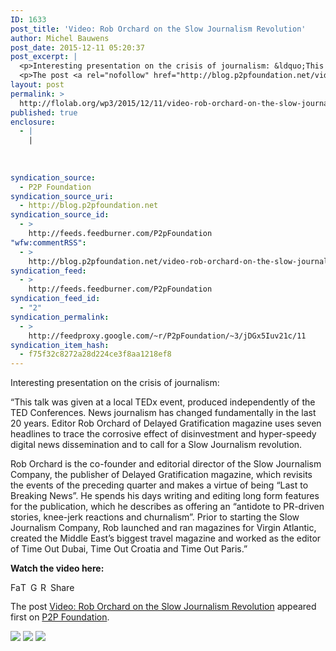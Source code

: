 ```yaml
---
ID: 1633
post_title: 'Video: Rob Orchard on the Slow Journalism Revolution'
author: Michel Bauwens
post_date: 2015-12-11 05:20:37
post_excerpt: |
  <p>Interesting presentation on the crisis of journalism: &ldquo;This talk was given at a local TEDx event, produced independently of the TED Conferences. News journalism has changed fundamentally in the last 20 years. Editor Rob Orchard of Delayed Gratification magazine uses seven headlines to trace the corrosive effect of disinvestment and hyper-speedy digital news dissemination and [&hellip;]</p>
  <p>The post <a rel="nofollow" href="http://blog.p2pfoundation.net/video-rob-orchard-on-the-slow-journalism-revolution/2015/12/11">Video: Rob Orchard on the Slow Journalism Revolution</a> appeared first on <a rel="nofollow" href="http://blog.p2pfoundation.net/">P2P Foundation</a>.</p>
layout: post
permalink: >
  http://flolab.org/wp3/2015/12/11/video-rob-orchard-on-the-slow-journalism-revolution/
published: true
enclosure:
  - |
    |
        
        
        
syndication_source:
  - P2P Foundation
syndication_source_uri:
  - http://blog.p2pfoundation.net
syndication_source_id:
  - >
    http://feeds.feedburner.com/P2pFoundation
"wfw:commentRSS":
  - >
    http://blog.p2pfoundation.net/video-rob-orchard-on-the-slow-journalism-revolution/2015/12/11/feed
syndication_feed:
  - >
    http://feeds.feedburner.com/P2pFoundation
syndication_feed_id:
  - "2"
syndication_permalink:
  - >
    http://feedproxy.google.com/~r/P2pFoundation/~3/jDGx5Iuv21c/11
syndication_item_hash:
  - f75f32c8272a28d224ce3f8aa1218ef8
---
```

Interesting presentation on the crisis of journalism:

“This talk was given at a local TEDx event, produced independently of the TED Conferences. News journalism has changed fundamentally in the last 20 years. Editor Rob Orchard of Delayed Gratification magazine uses seven headlines to trace the corrosive effect of disinvestment and hyper-speedy digital news dissemination and to call for a Slow Journalism revolution.

Rob Orchard is the co-founder and editorial director of the Slow Journalism Company, the publisher of Delayed Gratification magazine, which revisits the events of the preceding quarter and makes a virtue of being “Last to Breaking News”. He spends his days writing and editing long form features for the publication, which he describes as offering an “antidote to PR-driven stories, knee-jerk reactions and churnalism”. Prior to starting the Slow Journalism Company, Rob launched and ran magazines for Virgin Atlantic, created the Middle East’s biggest travel magazine and worked as the editor of Time Out Dubai, Time Out Croatia and Time Out Paris.”

**Watch the video here:**



<a class="a2a_button_facebook" href="http://www.addtoany.com/add_to/facebook?linkurl=http%3A%2F%2Fblog.p2pfoundation.net%2Fvideo-rob-orchard-on-the-slow-journalism-revolution%2F2015%2F12%2F11&linkname=Video%3A%20Rob%20Orchard%20on%20the%20Slow%20Journalism%20Revolution" title="Facebook" rel="nofollow"><img src="http://blog.p2pfoundation.net/wp-content/plugins/add-to-any/icons/facebook.png" width="16" height="16" alt="Facebook" /></a><a class="a2a_button_twitter" href="http://www.addtoany.com/add_to/twitter?linkurl=http%3A%2F%2Fblog.p2pfoundation.net%2Fvideo-rob-orchard-on-the-slow-journalism-revolution%2F2015%2F12%2F11&linkname=Video%3A%20Rob%20Orchard%20on%20the%20Slow%20Journalism%20Revolution" title="Twitter" rel="nofollow"><img src="http://blog.p2pfoundation.net/wp-content/plugins/add-to-any/icons/twitter.png" width="16" height="16" alt="Twitter" /></a><a class="a2a_button_google_plus" href="http://www.addtoany.com/add_to/google_plus?linkurl=http%3A%2F%2Fblog.p2pfoundation.net%2Fvideo-rob-orchard-on-the-slow-journalism-revolution%2F2015%2F12%2F11&linkname=Video%3A%20Rob%20Orchard%20on%20the%20Slow%20Journalism%20Revolution" title="Google+" rel="nofollow"><img src="http://blog.p2pfoundation.net/wp-content/plugins/add-to-any/icons/google_plus.png" width="16" height="16" alt="Google+" /></a><a class="a2a_button_reddit" href="http://www.addtoany.com/add_to/reddit?linkurl=http%3A%2F%2Fblog.p2pfoundation.net%2Fvideo-rob-orchard-on-the-slow-journalism-revolution%2F2015%2F12%2F11&linkname=Video%3A%20Rob%20Orchard%20on%20the%20Slow%20Journalism%20Revolution" title="Reddit" rel="nofollow"><img src="http://blog.p2pfoundation.net/wp-content/plugins/add-to-any/icons/reddit.png" width="16" height="16" alt="Reddit" /></a><a class="a2a_dd a2a_target addtoany_share_save" href="https://www.addtoany.com/share#url=http%3A%2F%2Fblog.p2pfoundation.net%2Fvideo-rob-orchard-on-the-slow-journalism-revolution%2F2015%2F12%2F11&title=Video%3A%20Rob%20Orchard%20on%20the%20Slow%20Journalism%20Revolution" id="wpa2a_2"><img src="http://blog.p2pfoundation.net/wp-content/plugins/add-to-any/share_save_120_16.png" width="120" height="16" alt="Share" /></a>

The post <a rel="nofollow" href="http://blog.p2pfoundation.net/video-rob-orchard-on-the-slow-journalism-revolution/2015/12/11">Video: Rob Orchard on the Slow Journalism Revolution</a> appeared first on <a rel="nofollow" href="http://blog.p2pfoundation.net/">P2P Foundation</a>.

<div class="feedflare">
  <a href="http://feeds.feedburner.com/~ff/P2pFoundation?a=jDGx5Iuv21c:aXu1FFiccz8:7Q72WNTAKBA"><img src="http://feeds.feedburner.com/~ff/P2pFoundation?d=7Q72WNTAKBA" border="0" /></img></a> <a href="http://feeds.feedburner.com/~ff/P2pFoundation?a=jDGx5Iuv21c:aXu1FFiccz8:D7DqB2pKExk"><img src="http://feeds.feedburner.com/~ff/P2pFoundation?i=jDGx5Iuv21c:aXu1FFiccz8:D7DqB2pKExk" border="0" /></img></a> <a href="http://feeds.feedburner.com/~ff/P2pFoundation?a=jDGx5Iuv21c:aXu1FFiccz8:2mJPEYqXBVI"><img src="http://feeds.feedburner.com/~ff/P2pFoundation?d=2mJPEYqXBVI" border="0" /></img></a>
</div>

<img src="http://feeds.feedburner.com/~r/P2pFoundation/~4/jDGx5Iuv21c" height="1" width="1" alt="" />